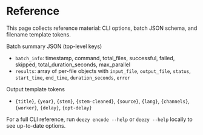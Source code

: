 # Reference

This page collects reference material: CLI options, batch JSON schema, and filename template tokens.

Batch summary JSON (top-level keys)

- `batch_info`: timestamp, command, total_files, successful, failed, skipped, total_duration_seconds, max_parallel
- `results`: array of per-file objects with `input_file`, `output_file`, `status`, `start_time`, `end_time`, `duration_seconds`, `error`

Output template tokens

- `{title}`, `{year}`, `{stem}`, `{stem-cleaned}`, `{source}`, `{lang}`, `{channels}`, `{worker}`, `{delay}`, `{opt-delay}`

For a full CLI reference, run `deezy encode --help` or `deezy --help` locally to see up-to-date options.
